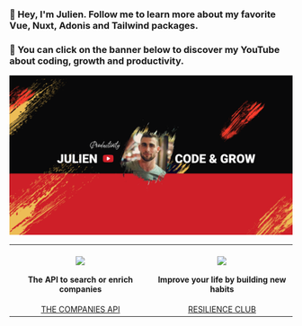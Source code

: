 ### 👋 Hey, I'm Julien. Follow me to learn more about my favorite Vue, Nuxt, Adonis and Tailwind packages.

### 🎥 You can click on the banner below to discover my YouTube about coding, growth and productivity.

<a href="https://www.youtube.com/channel/UC3Xno2xrHKEPqzd8ZZK02gg/videos?sub_confirmation=1" target="_blank">
   <img src="images/youtube_cover.png?raw=true"/>
</a>

<table>
   <tr>
      <th align="center">
         <img width="380" height="1">
         <a href="https://www.thecompaniesapi.com/"><img src="https://www.jaimelesstartups.fr/wp-content/uploads/2020/08/prospectwith.png" width="200px"/></a>
         <p>The API to search or enrich companies</p>
      </th>
      <th align="center">
         <img width="380" height="1">
         <a href="https://www.resilience.club/" target="_blank"><img src="https://pbs.twimg.com/profile_images/1446116770411008002/WgPlxr5M_400x400.jpg" width="200px"/></a>
         <p>Improve your life by building new habits</p>
      </th>
   </tr>

   <tr style="text-transform: uppercase;">
      <td align="center">
        <a href="https://www.thecompaniesapi.com/">The Companies API</a>
      </td>
      <td align="center">
        <a href="https://www.theresilience.club/" target="_blank">Resilience Club</a>
      </td>
   </tr>
</table>
